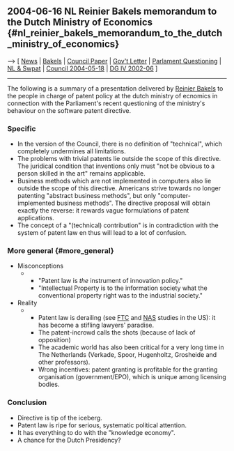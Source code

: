## 2004-06-16 NL Reinier Bakels memorandum to the Dutch Ministry of Economics {#nl_reinier_bakels_memorandum_to_the_dutch_ministry_of_economics}

\--\> \[ [ News](SwpatcninoEn "wikilink") \| [
Bakels](ReinierBakelsEn "wikilink") \| [ Council
Paper](Cons0401En "wikilink") \| [ Gov\'t
Letter](NlGovLttr0406En "wikilink") \| [ Parlament
Questioning](Nlparl040603En "wikilink") \| [ NL &
Swpat](SwpatnlEn "wikilink") \| [ Council
2004-05-18](Cons040518En "wikilink") \| [ DG IV
2002-06](Dgiv0206En "wikilink") \]

------------------------------------------------------------------------

The following is a summary of a presentation delivered by [ Reinier
Bakels](ReinierBakelsEn "wikilink") to the people in charge of patent
policy at the dutch ministry of ecnomics in connection with the
Parliament\'s recent questioning of the ministry\'s behaviour on the
software patent directive.

### Specific

-   In the version of the Council, there is no definition of
    \"technical\", which completely undermines all limitations.
-   The problems with trivial patents lie outside the scope of this
    directive. The juridical condition that inventions only must \"not
    be obvious to a person skilled in the art\" remains applicable.
-   Business methods which are not implemented in computers also lie
    outside the scope of this directive. Americans strive towards no
    longer patenting \"abstract business methods\", but only
    \"computer-implemented business methods\". The directive proposal
    will obtain exactly the reverse: it rewards vague formulations of
    patent applications.
-   The concept of a \"(technical) contribution\" is in contradiction
    with the system of patent law en thus will lead to a lot of
    confusion.

### More general {#more_general}

-   Misconceptions
    -   -   \"Patent law is *the* instrument of innovation policy.\"
        -   \"Intellectual Property is to the information society what
            the conventional property right was to the industrial
            society.\"
-   Reality
    -   -   Patent law is derailing (see
            [FTC](http://www.ffii.org.uk/ftc/ftc.html "wikilink") and
            [NAS](http://www4.nationalacademies.org/news.nsf/isbn/0309089107?OpenDocument "wikilink")
            studies in the US): it has become a stifling lawyers\'
            paradise.
        -   The patent-incrowd calls the shots (because of lack of
            opposition)
        -   The academic world has also been critical for a very long
            time in The Netherlands (Verkade, Spoor, Hugenholtz,
            Grosheide and other professors).
        -   Wrong incentives: patent granting is profitable for the
            granting organisation (government/EPO), which is unique
            among licensing bodies.

### Conclusion

-   Directive is tip of the iceberg.
-   Patent law is ripe for serious, systematic political attention.
-   It has everything to do with the \"knowledge economy\".
-   A chance for the Dutch Presidency?
